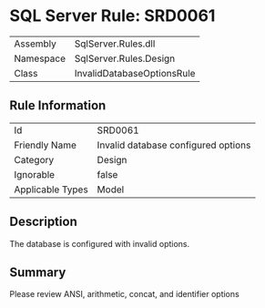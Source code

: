[This document is automatically generated. All changed made to it WILL be lost]: <>  
  
# SQL Server Rule: SRD0061  
  
|    |    |
|----|----|
| Assembly | SqlServer.Rules.dll   |
| Namespace | SqlServer.Rules.Design |
| Class | InvalidDatabaseOptionsRule |
  
## Rule Information  
  
|    |    |
|----|----|
| Id | SRD0061 |
| Friendly Name | Invalid database configured options |
| Category | Design |
| Ignorable | false |
| Applicable Types | Model  |
  
## Description  
  
The database is configured with invalid options.  
  
## Summary  
  
Please review ANSI, arithmetic, concat, and identifier options  


